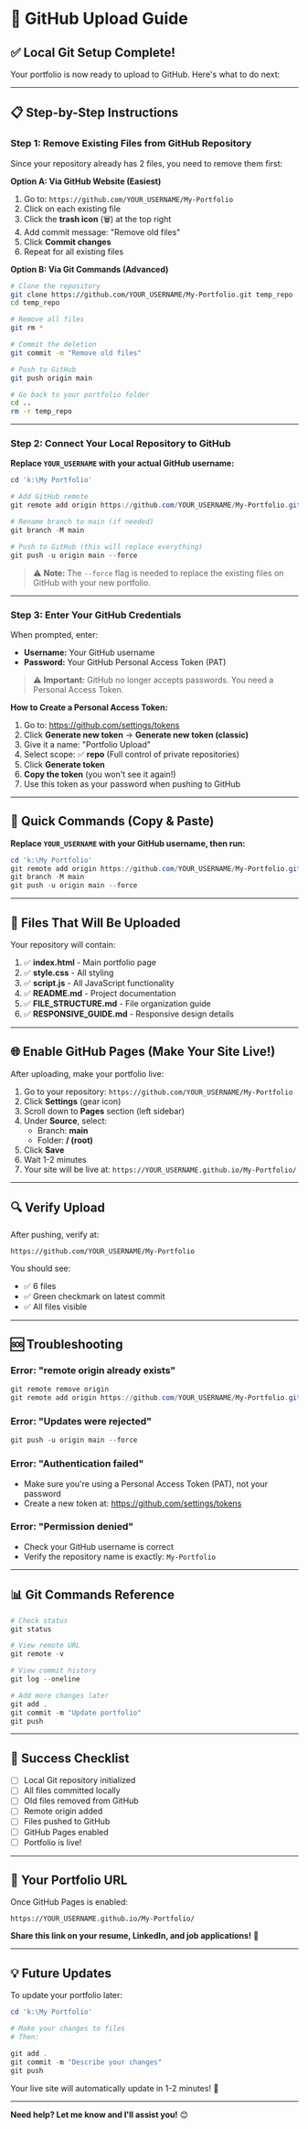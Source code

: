# 🚀 GitHub Upload Guide

## ✅ Local Git Setup Complete!

Your portfolio is now ready to upload to GitHub. Here's what to do next:

---

## 📋 Step-by-Step Instructions

### Step 1: Remove Existing Files from GitHub Repository

Since your repository already has 2 files, you need to remove them first:

**Option A: Via GitHub Website (Easiest)**
1. Go to: `https://github.com/YOUR_USERNAME/My-Portfolio`
2. Click on each existing file
3. Click the **trash icon** (🗑️) at the top right
4. Add commit message: "Remove old files"
5. Click **Commit changes**
6. Repeat for all existing files

**Option B: Via Git Commands (Advanced)**
```bash
# Clone the repository
git clone https://github.com/YOUR_USERNAME/My-Portfolio.git temp_repo
cd temp_repo

# Remove all files
git rm *

# Commit the deletion
git commit -m "Remove old files"

# Push to GitHub
git push origin main

# Go back to your portfolio folder
cd ..
rm -r temp_repo
```

---

### Step 2: Connect Your Local Repository to GitHub

**Replace `YOUR_USERNAME` with your actual GitHub username:**

```powershell
cd 'k:\My Portfolio'

# Add GitHub remote
git remote add origin https://github.com/YOUR_USERNAME/My-Portfolio.git

# Rename branch to main (if needed)
git branch -M main

# Push to GitHub (this will replace everything)
git push -u origin main --force
```

> ⚠️ **Note:** The `--force` flag is needed to replace the existing files on GitHub with your new portfolio.

---

### Step 3: Enter Your GitHub Credentials

When prompted, enter:
- **Username:** Your GitHub username
- **Password:** Your GitHub Personal Access Token (PAT)

> ⚠️ **Important:** GitHub no longer accepts passwords. You need a Personal Access Token.

**How to Create a Personal Access Token:**
1. Go to: https://github.com/settings/tokens
2. Click **Generate new token** → **Generate new token (classic)**
3. Give it a name: "Portfolio Upload"
4. Select scope: ✅ **repo** (Full control of private repositories)
5. Click **Generate token**
6. **Copy the token** (you won't see it again!)
7. Use this token as your password when pushing to GitHub

---

## 🎯 Quick Commands (Copy & Paste)

**Replace `YOUR_USERNAME` with your GitHub username, then run:**

```powershell
cd 'k:\My Portfolio'
git remote add origin https://github.com/YOUR_USERNAME/My-Portfolio.git
git branch -M main
git push -u origin main --force
```

---

## 📁 Files That Will Be Uploaded

Your repository will contain:
1. ✅ **index.html** - Main portfolio page
2. ✅ **style.css** - All styling
3. ✅ **script.js** - All JavaScript functionality
4. ✅ **README.md** - Project documentation
5. ✅ **FILE_STRUCTURE.md** - File organization guide
6. ✅ **RESPONSIVE_GUIDE.md** - Responsive design details

---

## 🌐 Enable GitHub Pages (Make Your Site Live!)

After uploading, make your portfolio live:

1. Go to your repository: `https://github.com/YOUR_USERNAME/My-Portfolio`
2. Click **Settings** (gear icon)
3. Scroll down to **Pages** section (left sidebar)
4. Under **Source**, select:
   - Branch: **main**
   - Folder: **/ (root)**
5. Click **Save**
6. Wait 1-2 minutes
7. Your site will be live at: `https://YOUR_USERNAME.github.io/My-Portfolio/`

---

## 🔍 Verify Upload

After pushing, verify at:
```
https://github.com/YOUR_USERNAME/My-Portfolio
```

You should see:
- ✅ 6 files
- ✅ Green checkmark on latest commit
- ✅ All files visible

---

## 🆘 Troubleshooting

### Error: "remote origin already exists"
```powershell
git remote remove origin
git remote add origin https://github.com/YOUR_USERNAME/My-Portfolio.git
```

### Error: "Updates were rejected"
```powershell
git push -u origin main --force
```

### Error: "Authentication failed"
- Make sure you're using a Personal Access Token (PAT), not your password
- Create a new token at: https://github.com/settings/tokens

### Error: "Permission denied"
- Check your GitHub username is correct
- Verify the repository name is exactly: `My-Portfolio`

---

## 📊 Git Commands Reference

```powershell
# Check status
git status

# View remote URL
git remote -v

# View commit history
git log --oneline

# Add more changes later
git add .
git commit -m "Update portfolio"
git push
```

---

## 🎉 Success Checklist

- [ ] Local Git repository initialized
- [ ] All files committed locally
- [ ] Old files removed from GitHub
- [ ] Remote origin added
- [ ] Files pushed to GitHub
- [ ] GitHub Pages enabled
- [ ] Portfolio is live!

---

## 🚀 Your Portfolio URL

Once GitHub Pages is enabled:
```
https://YOUR_USERNAME.github.io/My-Portfolio/
```

**Share this link on your resume, LinkedIn, and job applications!** 🎯

---

## 💡 Future Updates

To update your portfolio later:

```powershell
cd 'k:\My Portfolio'

# Make your changes to files
# Then:

git add .
git commit -m "Describe your changes"
git push
```

Your live site will automatically update in 1-2 minutes! 🎉

---

**Need help? Let me know and I'll assist you!** 😊
